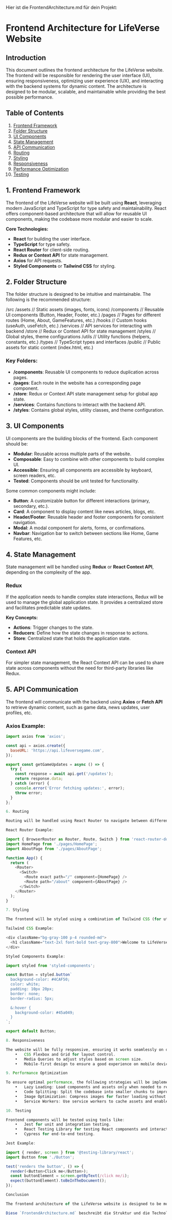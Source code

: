 Hier ist die FrontendArchitecture.md für dein Projekt:

# Frontend Architecture for LifeVerse Website

## Introduction
This document outlines the frontend architecture for the LifeVerse website. The frontend will be responsible for rendering the user interface (UI), ensuring responsiveness, optimizing user experience (UX), and interacting with the backend systems for dynamic content. The architecture is designed to be modular, scalable, and maintainable while providing the best possible performance.

## Table of Contents
1. [Frontend Framework](#frontend-framework)
2. [Folder Structure](#folder-structure)
3. [UI Components](#ui-components)
4. [State Management](#state-management)
5. [API Communication](#api-communication)
6. [Routing](#routing)
7. [Styling](#styling)
8. [Responsiveness](#responsiveness)
9. [Performance Optimization](#performance-optimization)
10. [Testing](#testing)

## 1. Frontend Framework
The frontend of the LifeVerse website will be built using **React**, leveraging modern JavaScript and TypeScript for type safety and maintainability. React offers component-based architecture that will allow for reusable UI components, making the codebase more modular and easier to scale.

**Core Technologies:**
- **React** for building the user interface.
- **TypeScript** for type safety.
- **React Router** for client-side routing.
- **Redux or Context API** for state management.
- **Axios** for API requests.
- **Styled Components** or **Tailwind CSS** for styling.

## 2. Folder Structure
The folder structure is designed to be intuitive and maintainable. The following is the recommended structure:

/src
/assets                // Static assets (images, fonts, icons)
/components            // Reusable UI components (Button, Header, Footer, etc.)
/pages                 // Pages for different routes (Home, About, GameFeatures, etc.)
/hooks                 // Custom hooks (useAuth, useFetch, etc.)
/services              // API services for interacting with backend
/store                 // Redux or Context API for state management
/styles                // Global styles, theme configurations
/utils                 // Utility functions (helpers, constants, etc.)
/types                 // TypeScript types and interfaces
/public                // Public assets for static content (index.html, etc.)

### Key Folders:
- **/components**: Reusable UI components to reduce duplication across pages.
- **/pages**: Each route in the website has a corresponding page component.
- **/store**: Redux or Context API state management setup for global app state.
- **/services**: Contains functions to interact with the backend API.
- **/styles**: Contains global styles, utility classes, and theme configuration.

## 3. UI Components
UI components are the building blocks of the frontend. Each component should be:
- **Modular**: Reusable across multiple parts of the website.
- **Composable**: Easy to combine with other components to build complex UI.
- **Accessible**: Ensuring all components are accessible by keyboard, screen readers, etc.
- **Tested**: Components should be unit tested for functionality.

Some common components might include:
- **Button**: A customizable button for different interactions (primary, secondary, etc.).
- **Card**: A component to display content like news articles, blogs, etc.
- **Header/Footer**: Reusable header and footer components for consistent navigation.
- **Modal**: A modal component for alerts, forms, or confirmations.
- **Navbar**: Navigation bar to switch between sections like Home, Game Features, etc.

## 4. State Management
State management will be handled using **Redux** or **React Context API**, depending on the complexity of the app.

### Redux
If the application needs to handle complex state interactions, Redux will be used to manage the global application state. It provides a centralized store and facilitates predictable state updates.

**Key Concepts:**
- **Actions**: Trigger changes to the state.
- **Reducers**: Define how the state changes in response to actions.
- **Store**: Centralized state that holds the application state.

### Context API
For simpler state management, the React Context API can be used to share state across components without the need for third-party libraries like Redux.

## 5. API Communication
The frontend will communicate with the backend using **Axios** or **Fetch API** to retrieve dynamic content, such as game data, news updates, user profiles, etc.

### Axios Example:
```javascript
import axios from 'axios';

const api = axios.create({
  baseURL: 'https://api.lifeversegame.com',
});

export const getGameUpdates = async () => {
  try {
    const response = await api.get('/updates');
    return response.data;
  } catch (error) {
    console.error('Error fetching updates:', error);
    throw error;
  }
};

6. Routing

Routing will be handled using React Router to navigate between different pages within the website. It allows for client-side routing, ensuring that users can navigate between pages without a full page reload.

React Router Example:

import { BrowserRouter as Router, Route, Switch } from 'react-router-dom';
import HomePage from './pages/HomePage';
import AboutPage from './pages/AboutPage';

function App() {
  return (
    <Router>
      <Switch>
        <Route exact path="/" component={HomePage} />
        <Route path="/about" component={AboutPage} />
      </Switch>
    </Router>
  );
}

7. Styling

The frontend will be styled using a combination of Tailwind CSS (for utility-first styling) and Styled Components (for component-level styling). This ensures flexibility and consistency in styling across the site.

Tailwind CSS Example:

<div className="bg-gray-100 p-4 rounded-md">
  <h1 className="text-2xl font-bold text-gray-800">Welcome to LifeVerse</h1>
</div>

Styled Components Example:

import styled from 'styled-components';

const Button = styled.button`
  background-color: #4CAF50;
  color: white;
  padding: 10px 20px;
  border: none;
  border-radius: 5px;

  &:hover {
    background-color: #45a049;
  }
`;

export default Button;

8. Responsiveness

The website will be fully responsive, ensuring it works seamlessly on desktops, tablets, and mobile phones. We will leverage:
	•	CSS Flexbox and Grid for layout control.
	•	Media Queries to adjust styles based on screen size.
	•	Mobile-first design to ensure a good experience on mobile devices.

9. Performance Optimization

To ensure optimal performance, the following strategies will be implemented:
	•	Lazy Loading: Load components and assets only when needed to reduce initial loading times.
	•	Code Splitting: Split the codebase into smaller chunks to improve page load times.
	•	Image Optimization: Compress images for faster loading without losing quality.
	•	Service Workers: Use service workers to cache assets and enable offline functionality.

10. Testing

Frontend components will be tested using tools like:
	•	Jest for unit and integration testing.
	•	React Testing Library for testing React components and interactions.
	•	Cypress for end-to-end testing.

Jest Example:

import { render, screen } from '@testing-library/react';
import Button from './Button';

test('renders the button', () => {
  render(<Button>Click me</Button>);
  const buttonElement = screen.getByText(/click me/i);
  expect(buttonElement).toBeInTheDocument();
});

Conclusion

The frontend architecture of the LifeVerse website is designed to be modular, maintainable, and scalable, with a focus on delivering an excellent user experience. By utilizing modern tools and best practices, the website will be fast, responsive, and easily extendable as the project grows.

Diese `FrontendArchitecture.md` beschreibt die Struktur und die Technologien, die für den Aufbau des Frontends der LifeVerse-Website verwendet werden, einschließlich des Designs, der Kommunikation mit der API, des Zustandmanagements und der Optimierung.